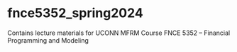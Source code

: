 # fnce5352_spring2024

Contains lecture materials for UCONN MFRM Course FNCE 5352 – Financial Programming and Modeling
